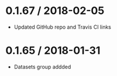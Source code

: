 0.1.67 / 2018-02-05
===================
- Updated GitHub repo and Travis CI links

0.1.65 / 2018-01-31
===================
- Datasets group addded

